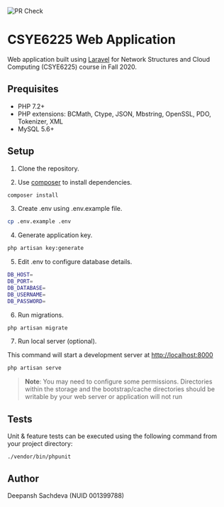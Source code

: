 ![PR Check](https://github.com/sachdevade-fall2020/webapp/workflows/Pull%20Request%20Check%20Workflow/badge.svg)

# CSYE6225 Web Application

Web application built using [Laravel](https://laravel.com/) for Network Structures and Cloud Computing (CSYE6225) course in Fall 2020.

## Prequisites
- PHP 7.2+
- PHP extensions: BCMath, Ctype, JSON, Mbstring, OpenSSL, PDO, Tokenizer, XML
- MySQL 5.6+

## Setup

1. Clone the repository.

2. Use [composer](https://getcomposer.org/) to install dependencies.

```bash
composer install
```

3. Create .env using .env.example file.

```bash
cp .env.example .env
```

4. Generate application key.

```bash
php artisan key:generate
```
5. Edit .env to configure database details.

```bash
DB_HOST=
DB_PORT=
DB_DATABASE=
DB_USERNAME=
DB_PASSWORD=
```

6. Run migrations.

```bash
php artisan migrate
```

7. Run local server (optional).

This command will start a development server at [http://localhost:8000](http://localhost:8000)
```bash
php artisan serve
```
> **Note**: You may need to configure some permissions. Directories within the storage and the bootstrap/cache directories should be writable by your web server or application will not run

## Tests

Unit & feature tests can be executed using the following command from your project directory:
```
./vendor/bin/phpunit
```

## Author

Deepansh Sachdeva (NUID 001399788)
